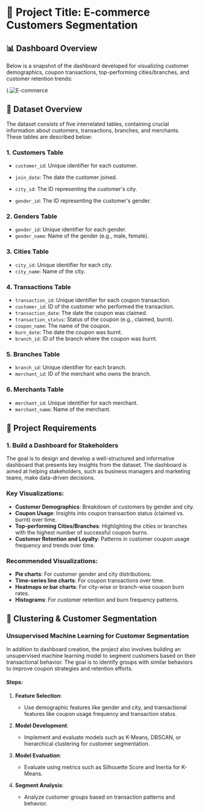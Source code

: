 # 📌 Project Title: E-commerce Customers Segmentation

## 📊 Dashboard Overview

Below is a snapshot of the dashboard developed for visualizing customer demographics, coupon transactions, top-performing cities/branches, and customer retention trends:

(.![E-commerce](https://github.com/user-attachments/assets/dba4dbdb-2aea-4893-a165-15409e0700b7)


## 📌 Dataset Overview
The dataset consists of five interrelated tables, containing crucial information about customers, transactions, branches, and merchants. These tables are described below:

### 1. Customers Table
- `customer_id`: Unique identifier for each customer.
- `join_date`: The date the customer joined.

- `city_id`: The ID representing the customer's city.
- `gender_id`: The ID representing the customer's gender.

### 2. Genders Table
- `gender_id`: Unique identifier for each gender.
- `gender_name`: Name of the gender (e.g., male, female).

### 3. Cities Table
- `city_id`: Unique identifier for each city.
- `city_name`: Name of the city.

### 4. Transactions Table
- `transaction_id`: Unique identifier for each coupon transaction.
- `customer_id`: ID of the customer who performed the transaction.
- `transaction_date`: The date the coupon was claimed.
- `transaction_status`: Status of the coupon (e.g., claimed, burnt).
- `coupon_name`: The name of the coupon.
- `burn_date`: The date the coupon was burnt.
- `branch_id`: ID of the branch where the coupon was burnt.

### 5. Branches Table
- `branch_id`: Unique identifier for each branch.
- `merchant_id`: ID of the merchant who owns the branch.

### 6. Merchants Table
- `merchant_id`: Unique identifier for each merchant.
- `merchant_name`: Name of the merchant.

## 📌 Project Requirements

### 1. Build a Dashboard for Stakeholders
The goal is to design and develop a well-structured and informative dashboard that presents key insights from the dataset. The dashboard is aimed at helping stakeholders, such as business managers and marketing teams, make data-driven decisions.

### Key Visualizations:
- **Customer Demographics**: Breakdown of customers by gender and city.
- **Coupon Usage**: Insights into coupon transaction status (claimed vs. burnt) over time.
- **Top-performing Cities/Branches**: Highlighting the cities or branches with the highest number of successful coupon burns.
- **Customer Retention and Loyalty**: Patterns in customer coupon usage frequency and trends over time.

### Recommended Visualizations:
- **Pie charts**: For customer gender and city distributions.
- **Time-series line charts**: For coupon transactions over time.
- **Heatmaps or bar charts**: For city-wise or branch-wise coupon burn rates.
- **Histograms**: For customer retention and burn frequency patterns.

## 📌 Clustering & Customer Segmentation

### Unsupervised Machine Learning for Customer Segmentation
In addition to dashboard creation, the project also involves building an unsupervised machine learning model to segment customers based on their transactional behavior. The goal is to identify groups with similar behaviors to improve coupon strategies and retention efforts.

#### Steps:
1. **Feature Selection**:
   - Use demographic features like gender and city, and transactional features like coupon usage frequency and transaction status.
   
2. **Model Development**:
   - Implement and evaluate models such as K-Means, DBSCAN, or hierarchical clustering for customer segmentation.
   
3. **Model Evaluation**:
   - Evaluate using metrics such as Silhouette Score and Inertia for K-Means.
   
4. **Segment Analysis**:
   - Analyze customer groups based on transaction patterns and behavior.



